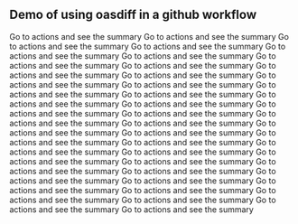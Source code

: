 ## Demo of using oasdiff in a github workflow
Go to actions and see the summary
Go to actions and see the summary
Go to actions and see the summary
Go to actions and see the summary
Go to actions and see the summary
Go to actions and see the summary
Go to actions and see the summary
Go to actions and see the summary
Go to actions and see the summary
Go to actions and see the summary
Go to actions and see the summary
Go to actions and see the summary
Go to actions and see the summary
Go to actions and see the summary
Go to actions and see the summary
Go to actions and see the summary
Go to actions and see the summary
Go to actions and see the summary
Go to actions and see the summary
Go to actions and see the summary
Go to actions and see the summary
Go to actions and see the summary
Go to actions and see the summary
Go to actions and see the summary
Go to actions and see the summary
Go to actions and see the summary
Go to actions and see the summary
Go to actions and see the summary
Go to actions and see the summary
Go to actions and see the summary
Go to actions and see the summary
Go to actions and see the summary
Go to actions and see the summary
Go to actions and see the summary
Go to actions and see the summary
Go to actions and see the summary
Go to actions and see the summary
Go to actions and see the summary
